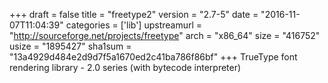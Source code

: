 +++
draft = false
title = "freetype2"
version = "2.7-5"
date = "2016-11-07T11:04:39"
categories = ['lib']
upstreamurl = "http://sourceforge.net/projects/freetype"
arch = "x86_64"
size = "416752"
usize = "1895427"
sha1sum = "13a4929d484e2d9d7f5a1670ed2c41ba786f86bf"
+++
TrueType font rendering library - 2.0 series (with bytecode interpreter)